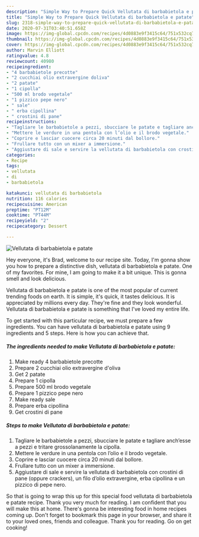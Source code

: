 ```yaml
---
description: "Simple Way to Prepare Quick Vellutata di barbabietola e patate"
title: "Simple Way to Prepare Quick Vellutata di barbabietola e patate"
slug: 2318-simple-way-to-prepare-quick-vellutata-di-barbabietola-e-patate
date: 2020-07-31T03:40:51.658Z
image: https://img-global.cpcdn.com/recipes/4d0883e9f3415c64/751x532cq70/vellutata-di-barbabietola-e-patate-recipe-main-photo.jpg
thumbnail: https://img-global.cpcdn.com/recipes/4d0883e9f3415c64/751x532cq70/vellutata-di-barbabietola-e-patate-recipe-main-photo.jpg
cover: https://img-global.cpcdn.com/recipes/4d0883e9f3415c64/751x532cq70/vellutata-di-barbabietola-e-patate-recipe-main-photo.jpg
author: Marvin Elliott
ratingvalue: 4.8
reviewcount: 40980
recipeingredient:
- "4 barbabietole precotte"
- "2 cucchiai olio extravergine doliva"
- "2 patate"
- "1 cipolla"
- "500 ml brodo vegetale"
- "1 pizzico pepe nero"
- " sale"
- " erba cipollina"
- " crostini di pane"
recipeinstructions:
- "Tagliare le barbabietole a pezzi, sbucciare le patate e tagliare anch’esse a pezzi e tritare grossolanamente la cipolla."
- "Mettere le verdure in una pentola con l’olio e il brodo vegetale."
- "Coprire e lasciar cuocere circa 20 minuti dal bollore."
- "Frullare tutto con un mixer a immersione."
- "Aggiustare di sale e servire la vellutata di barbabietola con crostini di pane (oppure crackers), un filo d’olio extravergine, erba cipollina e un pizzico di pepe nero."
categories:
- Recipe
tags:
- vellutata
- di
- barbabietola

katakunci: vellutata di barbabietola 
nutrition: 116 calories
recipecuisine: American
preptime: "PT12M"
cooktime: "PT44M"
recipeyield: "2"
recipecategory: Dessert

---
```



![Vellutata di barbabietola e patate](https://img-global.cpcdn.com/recipes/4d0883e9f3415c64/751x532cq70/vellutata-di-barbabietola-e-patate-recipe-main-photo.jpg)

Hey everyone, it's Brad, welcome to our recipe site. Today, I'm gonna show you how to prepare a distinctive dish, vellutata di barbabietola e patate. One of my favorites. For mine, I am going to make it a bit unique. This is gonna smell and look delicious.



Vellutata di barbabietola e patate is one of the most popular of current trending foods on earth. It is simple, it's quick, it tastes delicious. It is appreciated by millions every day. They're fine and they look wonderful. Vellutata di barbabietola e patate is something that I've loved my entire life.


To get started with this particular recipe, we must prepare a few ingredients. You can have vellutata di barbabietola e patate using 9 ingredients and 5 steps. Here is how you can achieve that.

<!--inarticleads1-->

##### The ingredients needed to make Vellutata di barbabietola e patate:

1. Make ready 4 barbabietole precotte
1. Prepare 2 cucchiai olio extravergine d&#39;oliva
1. Get 2 patate
1. Prepare 1 cipolla
1. Prepare 500 ml brodo vegetale
1. Prepare 1 pizzico pepe nero
1. Make ready  sale
1. Prepare  erba cipollina
1. Get  crostini di pane




<!--inarticleads2-->

##### Steps to make Vellutata di barbabietola e patate:

1. Tagliare le barbabietole a pezzi, sbucciare le patate e tagliare anch’esse a pezzi e tritare grossolanamente la cipolla.
1. Mettere le verdure in una pentola con l’olio e il brodo vegetale.
1. Coprire e lasciar cuocere circa 20 minuti dal bollore.
1. Frullare tutto con un mixer a immersione.
1. Aggiustare di sale e servire la vellutata di barbabietola con crostini di pane (oppure crackers), un filo d’olio extravergine, erba cipollina e un pizzico di pepe nero.




So that is going to wrap this up for this special food vellutata di barbabietola e patate recipe. Thank you very much for reading. I am confident that you will make this at home. There's gonna be interesting food in home recipes coming up. Don't forget to bookmark this page in your browser, and share it to your loved ones, friends and colleague. Thank you for reading. Go on get cooking!
